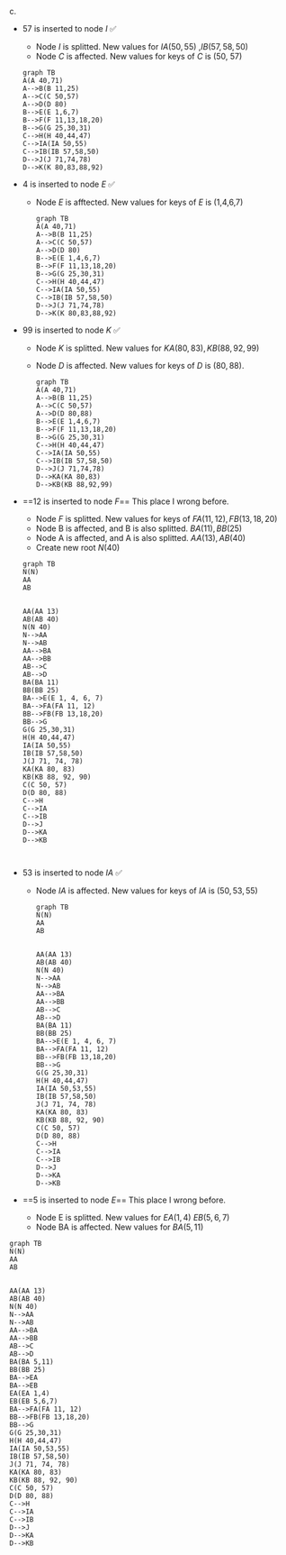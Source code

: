 

c. 

* 57 is inserted to node $I$ ✅

  * Node $I$ is splitted. New values for $IA(50, 55)$ ,$IB(57, 58, 50)$
  * Node $C$ is affected. New values for keys of $C$ is (50, 57)

  ```mermaid
  graph TB
  A(A 40,71)
  A-->B(B 11,25)
  A-->C(C 50,57)
  A-->D(D 80)
  B-->E(E 1,6,7)
  B-->F(F 11,13,18,20)
  B-->G(G 25,30,31)
  C-->H(H 40,44,47)
  C-->IA(IA 50,55)
  C-->IB(IB 57,58,50)
  D-->J(J 71,74,78)
  D-->K(K 80,83,88,92)
  ```

  

* 4 is inserted to node $E$ ✅

  * Node $E$ is afftected. New values for keys of $E$ is (1,4,6,7)

    ```mermaid
    graph TB
    A(A 40,71)
    A-->B(B 11,25)
    A-->C(C 50,57)
    A-->D(D 80)
    B-->E(E 1,4,6,7)
    B-->F(F 11,13,18,20)
    B-->G(G 25,30,31)
    C-->H(H 40,44,47)
    C-->IA(IA 50,55)
    C-->IB(IB 57,58,50)
    D-->J(J 71,74,78)
    D-->K(K 80,83,88,92) 
    ```

* 99 is inserted to node $K$ ✅

  * Node $K$ is splitted. New values for $KA(80,83), KB(88,92,99)$ 

  * Node $D$ is affected. New values for keys of $D$ is $(80, 88)$.

    ```mermaid
    graph TB
    A(A 40,71)
    A-->B(B 11,25)
    A-->C(C 50,57)
    A-->D(D 80,88)
    B-->E(E 1,4,6,7)
    B-->F(F 11,13,18,20)
    B-->G(G 25,30,31)
    C-->H(H 40,44,47)
    C-->IA(IA 50,55)
    C-->IB(IB 57,58,50)
    D-->J(J 71,74,78)
    D-->KA(KA 80,83)
    D-->KB(KB 88,92,99)
    ```

    

* ==12 is inserted to node $F$==       This place I wrong before.

  * Node $F$ is splitted. New values for keys of $FA(11,12), FB(13, 18, 20)$
  * Node B is affected, and B is also splitted. $BA (11), BB(25)$
  * Node A is affected, and A is also splitted. $AA(13), AB(40)$
  * Create new root $N(40)$ 

  ```mermaid
  graph TB
  N(N)
  AA 
  AB
  
  
  AA(AA 13)
  AB(AB 40)
  N(N 40)
  N-->AA
  N-->AB
  AA-->BA
  AA-->BB
  AB-->C
  AB-->D
  BA(BA 11)
  BB(BB 25)
  BA-->E(E 1, 4, 6, 7)
  BA-->FA(FA 11, 12)
  BB-->FB(FB 13,18,20)
  BB-->G
  G(G 25,30,31)
  H(H 40,44,47)
  IA(IA 50,55)
  IB(IB 57,58,50)
  J(J 71, 74, 78)
  KA(KA 80, 83)
  KB(KB 88, 92, 90)
  C(C 50, 57)
  D(D 80, 88)
  C-->H
  C-->IA
  C-->IB
  D-->J
  D-->KA
  D-->KB
  
  
  
  ```




* 53 is inserted to node $IA$  ✅

  * Node $IA$ is affected. New values for keys of $IA$ is $(50, 53, 55)$

    ```mermaid
    graph TB
    N(N)
    AA 
    AB
    
    
    AA(AA 13)
    AB(AB 40)
    N(N 40)
    N-->AA
    N-->AB
    AA-->BA
    AA-->BB
    AB-->C
    AB-->D
    BA(BA 11)
    BB(BB 25)
    BA-->E(E 1, 4, 6, 7)
    BA-->FA(FA 11, 12)
    BB-->FB(FB 13,18,20)
    BB-->G
    G(G 25,30,31)
    H(H 40,44,47)
    IA(IA 50,53,55)
    IB(IB 57,58,50)
    J(J 71, 74, 78)
    KA(KA 80, 83)
    KB(KB 88, 92, 90)
    C(C 50, 57)
    D(D 80, 88)
    C-->H
    C-->IA
    C-->IB
    D-->J
    D-->KA
    D-->KB
    
    ```

    



* ==5 is inserted to node $E$== 		This place I wrong before.
  * Node E is splitted. New values for $EA(1,4)$ $EB(5,6,7)$
  * Node BA is affected. New values for $BA(5, 11)$ 

```mermaid
graph TB
N(N)
AA 
AB


AA(AA 13)
AB(AB 40)
N(N 40)
N-->AA
N-->AB
AA-->BA
AA-->BB
AB-->C
AB-->D
BA(BA 5,11)
BB(BB 25)
BA-->EA
BA-->EB
EA(EA 1,4)
EB(EB 5,6,7)
BA-->FA(FA 11, 12)
BB-->FB(FB 13,18,20)
BB-->G
G(G 25,30,31)
H(H 40,44,47)
IA(IA 50,53,55)
IB(IB 57,58,50)
J(J 71, 74, 78)
KA(KA 80, 83)
KB(KB 88, 92, 90)
C(C 50, 57)
D(D 80, 88)
C-->H
C-->IA
C-->IB
D-->J
D-->KA
D-->KB
```

